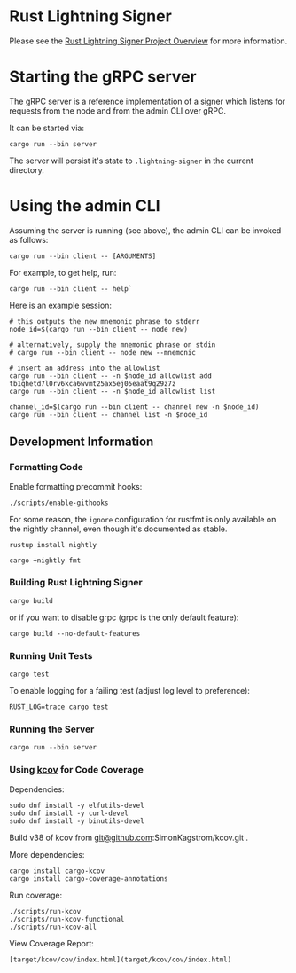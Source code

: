 # Rust Lightning Signer

Please see the
[Rust Lightning Signer Project Overview](https://gitlab.com/lightning-signer/docs/-/blob/master/README.md)
for more information.

# Starting the gRPC server

The gRPC server is a reference implementation of a signer which listens for requests from the node and from the admin CLI over gRPC.

It can be started via:
```
cargo run --bin server
```

The server will persist it's state to `.lightning-signer` in the current directory.

# Using the admin CLI

Assuming the server is running (see above), the admin CLI can be invoked as follows:
```shell
cargo run --bin client -- [ARGUMENTS]
```
For example, to get help, run:
```
cargo run --bin client -- help`
```

Here is an example session:

```shell
# this outputs the new mnemonic phrase to stderr
node_id=$(cargo run --bin client -- node new)

# alternatively, supply the mnemonic phrase on stdin
# cargo run --bin client -- node new --mnemonic

# insert an address into the allowlist
cargo run --bin client -- -n $node_id allowlist add tb1qhetd7l0rv6kca6wvmt25ax5ej05eaat9q29z7z
cargo run --bin client -- -n $node_id allowlist list

channel_id=$(cargo run --bin client -- channel new -n $node_id)
cargo run --bin client -- channel list -n $node_id
```

## Development Information

### Formatting Code

Enable formatting precommit hooks:

    ./scripts/enable-githooks

For some reason, the `ignore` configuration for rustfmt is only available on the nightly channel,
even though it's documented as stable.

    rustup install nightly

    cargo +nightly fmt

### Building Rust Lightning Signer

    cargo build

or if you want to disable grpc (grpc is the only default feature):

    cargo build --no-default-features
    
### Running Unit Tests

    cargo test
    
To enable logging for a failing test (adjust log level to preference):

    RUST_LOG=trace cargo test
    
### Running the Server

    cargo run --bin server

### Using [kcov](https://github.com/SimonKagstrom/kcov) for Code Coverage

Dependencies:

    sudo dnf install -y elfutils-devel
    sudo dnf install -y curl-devel
    sudo dnf install -y binutils-devel

Build v38 of kcov from git@github.com:SimonKagstrom/kcov.git .

More dependencies:

    cargo install cargo-kcov
    cargo install cargo-coverage-annotations

Run coverage:

    ./scripts/run-kcov
    ./scripts/run-kcov-functional
    ./scripts/run-kcov-all
        
View Coverage Report:

    [target/kcov/cov/index.html](target/kcov/cov/index.html)

